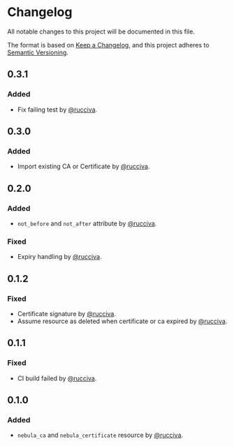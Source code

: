 # Changelog

All notable changes to this project will be documented in this file.

The format is based on [Keep a Changelog](https://keepachangelog.com/en/1.0.0/),
and this project adheres to [Semantic Versioning](https://semver.org/spec/v2.0.0.html).

## 0.3.1

### Added

- Fix failing test by [@rucciva](https://github.com/rucciva).

## 0.3.0

### Added

- Import existing CA or Certificate by [@rucciva](https://github.com/rucciva).

## 0.2.0

### Added

- `not_before` and `not_after` attribute by [@rucciva](https://github.com/rucciva).

### Fixed

- Expiry handling by [@rucciva](https://github.com/rucciva).

## 0.1.2

### Fixed

- Certificate signature by [@rucciva](https://github.com/rucciva).
- Assume resource as deleted when certificate or ca expired by [@rucciva](https://github.com/rucciva).

## 0.1.1

### Fixed

- CI build failed by [@rucciva](https://github.com/rucciva).

## 0.1.0

### Added

- `nebula_ca` and `nebula_certificate` resource  by [@rucciva](https://github.com/rucciva).
